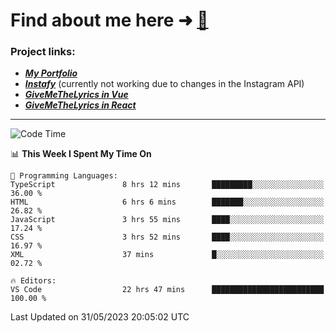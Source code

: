 # Find about me here ➜ [🧑](https://pauabella.dev)

### Project links:
- ***[My Portfolio](https://pauabella.dev)***
- ***[Instafy](https://instafy.me)*** (currently not working due to changes in the Instagram API)
- ***[GiveMeTheLyrics in Vue](https://lyrics.pauabella.dev)***
- ***[GiveMeTheLyrics in React](https://pauabella.dev/GiveMeTheLyrics)***

---
<!--START_SECTION:waka-->
![Code Time](http://img.shields.io/badge/Code%20Time-2%2C189%20hrs%2044%20mins-blue)

📊 **This Week I Spent My Time On** 

```text
💬 Programming Languages: 
TypeScript               8 hrs 12 mins       █████████░░░░░░░░░░░░░░░░   36.00 % 
HTML                     6 hrs 6 mins        ███████░░░░░░░░░░░░░░░░░░   26.82 % 
JavaScript               3 hrs 55 mins       ████░░░░░░░░░░░░░░░░░░░░░   17.24 % 
CSS                      3 hrs 52 mins       ████░░░░░░░░░░░░░░░░░░░░░   16.97 % 
XML                      37 mins             █░░░░░░░░░░░░░░░░░░░░░░░░   02.72 % 

🔥 Editors: 
VS Code                  22 hrs 47 mins      █████████████████████████   100.00 % 
```


 Last Updated on 31/05/2023 20:05:02 UTC
<!--END_SECTION:waka-->
